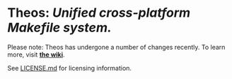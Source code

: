 # Theos: *Unified cross-platform Makefile system.*

Please note: Theos has undergone a number of changes recently. To learn more, visit [**the wiki**](https://github.com/theos/theos/wiki).

See [LICENSE.md](LICENSE.md) for licensing information.
